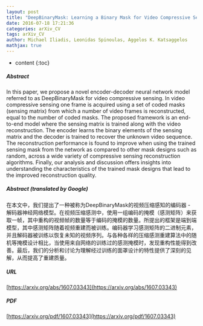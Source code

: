 ```yaml
---
layout: post
title: "DeepBinaryMask: Learning a Binary Mask for Video Compressive Sensing"
date: 2016-07-18 17:21:36
categories: arXiv_CV
tags: arXiv_CV
author: Michael Iliadis, Leonidas Spinoulas, Aggelos K. Katsaggelos
mathjax: true
---
```


* content
{:toc}

##### Abstract
In this paper, we propose a novel encoder-decoder neural network model referred to as DeepBinaryMask for video compressive sensing. In video compressive sensing one frame is acquired using a set of coded masks (sensing matrix) from which a number of video frames is reconstructed, equal to the number of coded masks. The proposed framework is an end-to-end model where the sensing matrix is trained along with the video reconstruction. The encoder learns the binary elements of the sensing matrix and the decoder is trained to recover the unknown video sequence. The reconstruction performance is found to improve when using the trained sensing mask from the network as compared to other mask designs such as random, across a wide variety of compressive sensing reconstruction algorithms. Finally, our analysis and discussion offers insights into understanding the characteristics of the trained mask designs that lead to the improved reconstruction quality.

##### Abstract (translated by Google)
在本文中，我们提出了一种被称为DeepBinaryMask的视频压缩感知的编码器 - 解码器神经网络模型。在视频压缩感测中，使用一组编码的掩模（感测矩阵）来获取一帧，其中重构的视频帧的数量等于编码的掩模的数量。所提出的框架是端到端模型，其中感测矩阵随着视频重建而被训练。编码器学习感测矩阵的二进制元素，并且解码器被训练以恢复未知的视频序列。与各种各样的压缩感测重建算法中的随机等掩模设计相比，当使用来自网络的训练过的感测掩模时，发现重构性能得到改善。最后，我们的分析和讨论为理解经过训练的面罩设计的特性提供了深刻的见解，从而提高了重建质量。

##### URL
[https://arxiv.org/abs/1607.03343](https://arxiv.org/abs/1607.03343)

##### PDF
[https://arxiv.org/pdf/1607.03343](https://arxiv.org/pdf/1607.03343)

